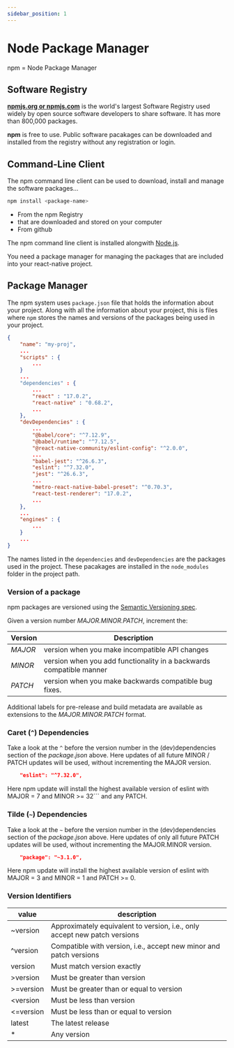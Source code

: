 ```yaml
---
sidebar_position: 1
---
```


# Node Package Manager

npm = Node Package Manager

## Software Registry

**[npmjs.org or npmjs.com](https://npmjs.com)** is the world's largest Software Registry used widely by open source software developers to share software. It has more than 800,000 packages.

**npm** is free to use. Public software pacakages can be downloaded and installed from the registry without any registration or login.

## Command-Line Client

The npm command line client can be used to download, install and manage the software packages...

```bash
npm install <package-name>
```

* From the npm Registry
* that are downloaded and stored on your computer
* From github

The npm command line client is installed alongwith [Node.js](../basics/the-env#node).

You need a package manager for managing the packages that are included into your react-native project.

## Package Manager

The npm system uses ```package.json``` file that holds the information about your project.
Along with all the information about your project, this is files where ```npm``` stores the names and versions of the packages being used in your project.

```json title="structure of a typical package.json"
{
    "name": "my-proj",
    ...
    "scripts" : {
        ...
    }
    ...
    "dependencies" : {
        ...
        "react" : "17.0.2",
        "react-native" : "0.68.2",
        ...
    },
    "devDependencies" : {
        ...
        "@babel/core": "^7.12.9",
        "@babel/runtime": "^7.12.5",
        "@react-native-community/eslint-config": "^2.0.0",
        ...
        "babel-jest": "^26.6.3",
        "eslint": "^7.32.0",
        "jest": "^26.6.3",
        ...
        "metro-react-native-babel-preset": "^0.70.3",
        "react-test-renderer": "17.0.2",
        ...
    },
    ...
    "engines" : {
        ...
    }
    ...
}
```

The names listed in the ```dependencies``` and ```devDependencies``` are the packages used in the project. These pacakages are installed in the ```node_modules``` folder in the project path.

### Version of a package

npm packages are versioned using the [Semantic Versioning spec](http://semver.org).

Given a version number *MAJOR.MINOR.PATCH*, increment the:

| Version | Description |
|---|---|
|    *MAJOR* | version when you make incompatible API changes |
|    *MINOR* | version when you add functionality in a backwards compatible manner |
|    *PATCH* | version when you make backwards compatible bug fixes. |

Additional labels for pre-release and build metadata are available as extensions to the *MAJOR.MINOR.PATCH* format.

### Caret (```^```) Dependencies

Take a look at the ```^``` before the version number in the (dev)dependencies section of the _package.json_ above. Here updates of all future MINOR / PATCH updates will be used, without incrementing the MAJOR version.

```json
    "eslint": "^7.32.0",
```

Here npm update will install the highest available version of eslint with MAJOR = 7 and MINOR >= 32``` and any PATCH.

### Tilde (```~```) Dependencies

Take a look at the ```~``` before the version number in the (dev)dependencies section of the _package.json_ above. Here updates of only all future PATCH updates will be used, without incrementing the MAJOR.MINOR version.

```json
    "package": "~3.1.0",
```

Here npm update will install the highest available version of eslint with MAJOR = 3 and MINOR = 1 and PATCH >= 0.

### Version Identifiers

|value | description |
|---|---|
|~version | Approximately equivalent to version, i.e., only accept new patch versions |
| ^version | Compatible with version, i.e., accept new minor and patch versions |
| version | Must match version exactly |
| >version | Must be greater than version |
| >=version |	Must be greater than or equal to version |
| <version | Must be less than version	 |
| <=version | Must be less than or equal to version |
| latest | The latest release |
| * | Any version |
